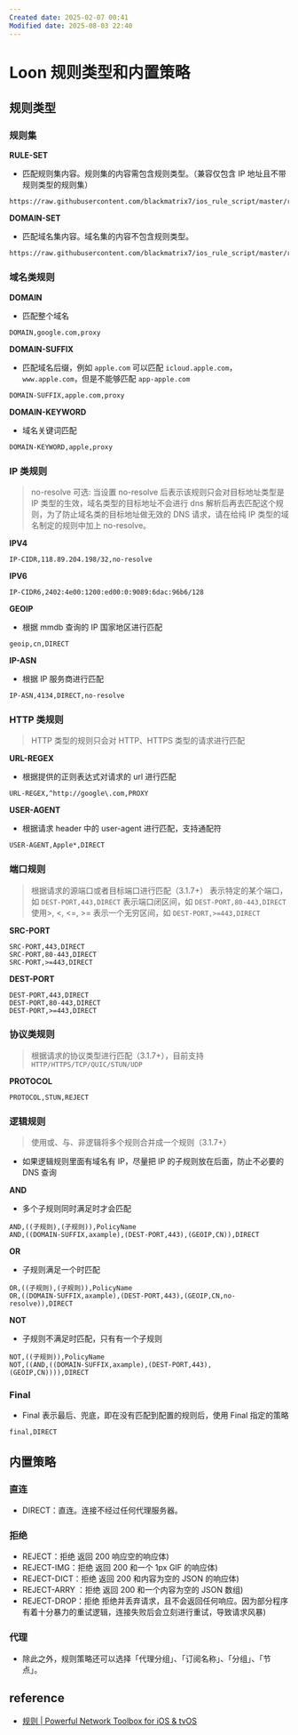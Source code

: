 ```yaml
---
Created date: 2025-02-07 00:41
Modified date: 2025-08-03 22:40
---
```

# Loon 规则类型和内置策略

## 规则类型

### 规则集

**RULE-SET**
- 匹配规则集内容。规则集的内容需包含规则类型。（兼容仅包含 IP 地址且不带规则类型的规则集）

```
https://raw.githubusercontent.com/blackmatrix7/ios_rule_script/master/rule/Shadowrocket/Apple/Apple.list
```

**DOMAIN-SET**
- 匹配域名集内容。域名集的内容不包含规则类型。

```
https://raw.githubusercontent.com/blackmatrix7/ios_rule_script/master/rule/Shadowrocket/Apple/Apple_Domain.list
```

### 域名类规则

**DOMAIN**
- 匹配整个域名

```
DOMAIN,google.com,proxy
```

**DOMAIN-SUFFIX**
- 匹配域名后缀，例如 `apple.com` 可以匹配 `icloud.apple.com`，`www.apple.com`，但是不能够匹配 `app-apple.com`

```
DOMAIN-SUFFIX,apple.com,proxy
```

**DOMAIN-KEYWORD**
- 域名关键词匹配

```
DOMAIN-KEYWORD,apple,proxy
```

### IP 类规则

> no-resolve 可选: 当设置 no-resolve 后表示该规则只会对目标地址类型是 IP 类型的生效，域名类型的目标地址不会进行 dns 解析后再去匹配这个规则，为了防止域名类的目标地址做无效的 DNS 请求，请在给纯 IP 类型的域名制定的规则中加上 no-resolve。

**IPV4**

```
IP-CIDR,118.89.204.198/32,no-resolve
```

**IPV6**

```
IP-CIDR6,2402:4e00:1200:ed00:0:9089:6dac:96b6/128
```

**GEOIP**
- 根据 mmdb 查询的 IP 国家地区进行匹配

```
geoip,cn,DIRECT
```

**IP-ASN**
- 根据 IP 服务商进行匹配

```
IP-ASN,4134,DIRECT,no-resolve
```

### HTTP 类规则

> HTTP 类型的规则只会对 HTTP、HTTPS 类型的请求进行匹配

**URL-REGEX**
- 根据提供的正则表达式对请求的 url 进行匹配

```
URL-REGEX,^http://google\.com,PROXY
```

**USER-AGENT**
- 根据请求 header 中的 user-agent 进行匹配，支持通配符

```
USER-AGENT,Apple*,DIRECT
```

### 端口规则

> 根据请求的源端口或者目标端口进行匹配（3.1.7+）
> 表示特定的某个端口，如 `DEST-PORT,443,DIRECT`
> 表示端口闭区间，如 `DEST-PORT,80-443,DIRECT`
> 使用>, <, <=, >= 表示一个无穷区间，如 `DEST-PORT,>=443,DIRECT`

**SRC-PORT**

```
SRC-PORT,443,DIRECT
SRC-PORT,80-443,DIRECT
SRC-PORT,>=443,DIRECT
```

**DEST-PORT**

```
DEST-PORT,443,DIRECT
DEST-PORT,80-443,DIRECT
DEST-PORT,>=443,DIRECT
```

### 协议类规则

> 根据请求的协议类型进行匹配（3.1.7+），目前支持 `HTTP/HTTPS/TCP/QUIC/STUN/UDP`

**PROTOCOL**

```
PROTOCOL,STUN,REJECT
```

### 逻辑规则

> 使用或、与、非逻辑将多个规则合并成一个规则（3.1.7+）
- 如果逻辑规则里面有域名有 IP，尽量把 IP 的子规则放在后面，防止不必要的 DNS 查询

**AND**
- 多个子规则同时满足时才会匹配

```
AND,((子规则),(子规则)),PolicyName
AND,((DOMAIN-SUFFIX,axample),(DEST-PORT,443),(GEOIP,CN)),DIRECT
```

**OR**
- 子规则满足一个时匹配

```
OR,((子规则),(子规则)),PolicyName
OR,((DOMAIN-SUFFIX,axample),(DEST-PORT,443),(GEOIP,CN,no-resolve)),DIRECT
```

**NOT**
- 子规则不满足时匹配，只有有一个子规则

```
NOT,((子规则)),PolicyName
NOT,((AND,((DOMAIN-SUFFIX,axample),(DEST-PORT,443),(GEOIP,CN)))),DIRECT
```

### Final

- Final 表示最后、兜底，即在没有匹配到配置的规则后，使用 Final 指定的策略

```
final,DIRECT
```

## 内置策略

### 直连

- DIRECT：直连。连接不经过任何代理服务器。

### 拒绝

- REJECT：拒绝 返回 200 响应空的响应体)
- REJECT-IMG：拒绝 返回 200 和一个 1px GIF 的响应体)
- REJECT-DICT：拒绝 返回 200 和内容为空的 JSON 的响应体)
- REJECT-ARRY ：拒绝 返回 200 和一个内容为空的 JSON 数组)
- REJECT-DROP：拒绝 拒绝并丢弃请求，且不会返回任何响应。因为部分程序有着十分暴力的重试逻辑，连接失败后会立刻进行重试，导致请求风暴)

### 代理

- 除此之外，规则策略还可以选择「代理分组」、「订阅名称」、「分组」、「节点」。

## reference

- [规则 | Powerful Network Toolbox for iOS & tvOS](https://nsloon.app/docs/category/%E8%A7%84%E5%88%99)